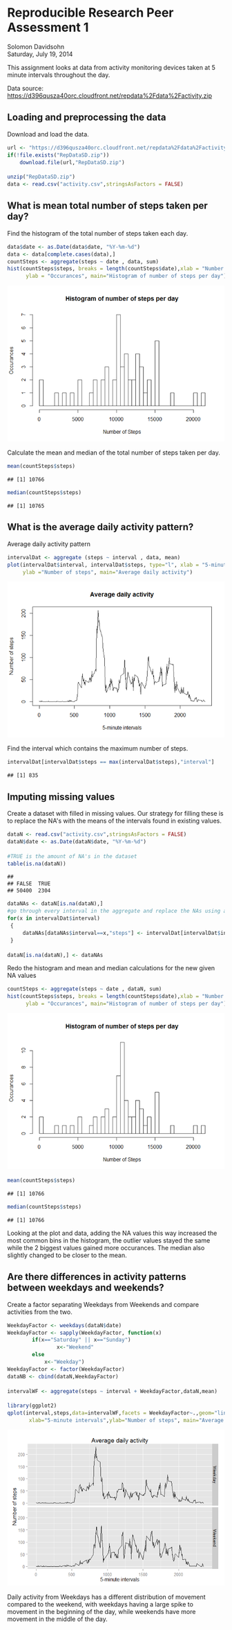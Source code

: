 # Reproducible Research Peer Assessment 1
Solomon Davidsohn  
Saturday, July 19, 2014  

This assignment looks at data from activity monitoring devices taken at 5 minute intervals throughout the day.

Data source: https://d396qusza40orc.cloudfront.net/repdata%2Fdata%2Factivity.zip



## Loading and preprocessing the data

Download  and load the data.


```r
url <- "https://d396qusza40orc.cloudfront.net/repdata%2Fdata%2Factivity.zip"
if(!file.exists("RepDataSD.zip"))
    download.file(url,"RepDataSD.zip")

unzip("RepDataSD.zip")
data <- read.csv("activity.csv",stringsAsFactors = FALSE)
```


## What is mean total number of steps taken per day?

Find the histogram of the total number of steps taken each day.


```r
data$date <- as.Date(data$date, "%Y-%m-%d")
data <- data[complete.cases(data),]
countSteps <- aggregate(steps ~ date , data, sum)
hist(countSteps$steps, breaks = length(countSteps$date),xlab = "Number of Steps",
      ylab = "Occurances", main="Histogram of number of steps per day")
```

![plot of chunk unnamed-chunk-2](./PA1_template_files/figure-html/unnamed-chunk-2.png) 

Calculate the mean and median of the total number of steps taken per day.


```r
mean(countSteps$steps)
```

```
## [1] 10766
```

```r
median(countSteps$steps)
```

```
## [1] 10765
```


## What is the average daily activity pattern?

Average daily activity pattern


```r
intervalDat <- aggregate (steps ~ interval , data, mean)
plot(intervalDat$interval, intervalDat$steps, type="l", xlab = "5-minute intervals",
     ylab ="Number of steps", main="Average daily activity")
```

![plot of chunk unnamed-chunk-4](./PA1_template_files/figure-html/unnamed-chunk-4.png) 

Find the interval which contains the maximum number of steps.

```r
intervalDat[intervalDat$steps == max(intervalDat$steps),"interval"]
```

```
## [1] 835
```


## Imputing missing values

Create a dataset with filled in missing values. Our strategy for filling these
is to replace the NA's with the means of the intervals found in existing values.


```r
dataN <- read.csv("activity.csv",stringsAsFactors = FALSE)
dataN$date <- as.Date(dataN$date, "%Y-%m-%d")

#TRUE is the amount of NA's in the dataset
table(is.na(dataN))
```

```
## 
## FALSE  TRUE 
## 50400  2304
```

```r
dataNAs <- dataN[is.na(dataN),]
#go through every interval in the aggregate and replace the NAs using a forloop
for(x in intervalDat$interval)
 {
     dataNAs[dataNAs$interval==x,"steps"] <- intervalDat[intervalDat$interval==x,"steps"]
 }

dataN[is.na(dataN),] <- dataNAs
```

Redo the histogram and mean and median calculations for the new given NA values


```r
countSteps <- aggregate(steps ~ date , dataN, sum)
hist(countSteps$steps, breaks = length(countSteps$date),xlab = "Number of Steps",
      ylab = "Occurances", main="Histogram of number of steps per day")
```

![plot of chunk unnamed-chunk-7](./PA1_template_files/figure-html/unnamed-chunk-7.png) 

```r
mean(countSteps$steps)
```

```
## [1] 10766
```

```r
median(countSteps$steps)
```

```
## [1] 10766
```

Looking at the plot and data, adding the NA values this way increased the most common bins in the histogram, the outlier values stayed the same while the 2 biggest values gained more occurances. The median also slightly changed to be closer to the mean.



## Are there differences in activity patterns between weekdays and weekends?

Create a factor separating Weekdays from Weekends and compare activities from the two.

```r
WeekdayFactor <- weekdays(dataN$date)
WeekdayFactor <- sapply(WeekdayFactor, function(x) 
        if(x=="Saturday" || x=="Sunday") 
                x<-"Weekend" 
        else 
            x<-"Weekday")
WeekdayFactor <- factor(WeekdayFactor)
dataNB <- cbind(dataN,WeekdayFactor)

intervalWF <- aggregate(steps ~ interval + WeekdayFactor,dataN,mean)

library(ggplot2)
qplot(interval,steps,data=intervalWF,facets = WeekdayFactor~.,geom="line",
       xlab="5-minute intervals",ylab="Number of steps", main="Average daily activity")
```

![plot of chunk unnamed-chunk-8](./PA1_template_files/figure-html/unnamed-chunk-8.png) 

Daily activity from Weekdays has a different distribution of movement compared to the weekend, with weekdays having a large spike to movement in the beginning of the day, while weekends have more movement in the middle of the day.
